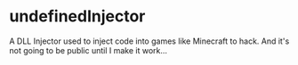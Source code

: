 # undefinedInjector
A DLL Injector used to inject code into games like Minecraft to hack. And it's not going to be public until I make it work...

